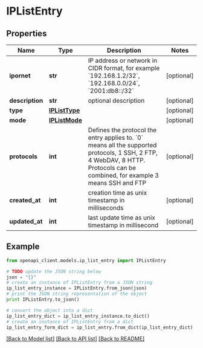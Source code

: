 # IPListEntry


## Properties
Name | Type | Description | Notes
------------ | ------------- | ------------- | -------------
**ipornet** | **str** | IP address or network in CIDR format, for example &#x60;192.168.1.2/32&#x60;, &#x60;192.168.0.0/24&#x60;, &#x60;2001:db8::/32&#x60; | [optional]
**description** | **str** | optional description | [optional]
**type** | [**IPListType**](IPListType.md) |  | [optional]
**mode** | [**IPListMode**](IPListMode.md) |  | [optional]
**protocols** | **int** | Defines the protocol the entry applies to. &#x60;0&#x60; means all the supported protocols, 1 SSH, 2 FTP, 4 WebDAV, 8 HTTP. Protocols can be combined, for example 3 means SSH and FTP | [optional]
**created_at** | **int** | creation time as unix timestamp in milliseconds | [optional]
**updated_at** | **int** | last update time as unix timestamp in millisecond | [optional]

## Example

```python
from openapi_client.models.ip_list_entry import IPListEntry

# TODO update the JSON string below
json = "{}"
# create an instance of IPListEntry from a JSON string
ip_list_entry_instance = IPListEntry.from_json(json)
# print the JSON string representation of the object
print IPListEntry.to_json()

# convert the object into a dict
ip_list_entry_dict = ip_list_entry_instance.to_dict()
# create an instance of IPListEntry from a dict
ip_list_entry_form_dict = ip_list_entry.from_dict(ip_list_entry_dict)
```
[[Back to Model list]](../README.md#documentation-for-models) [[Back to API list]](../README.md#documentation-for-api-endpoints) [[Back to README]](../README.md)
